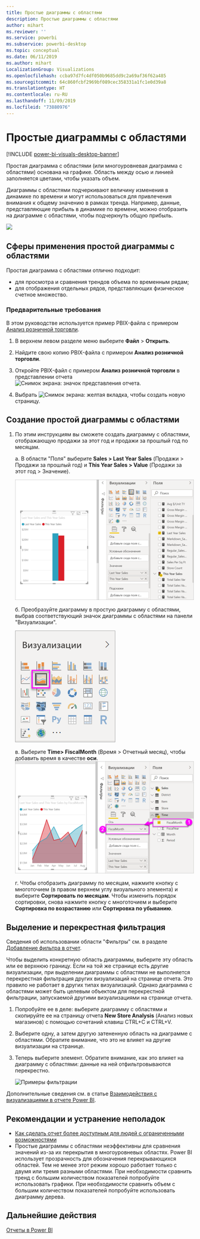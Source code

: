 ```yaml
---
title: Простые диаграммы с областями
description: Простые диаграммы с областями
author: mihart
ms.reviewer: ''
ms.service: powerbi
ms.subservice: powerbi-desktop
ms.topic: conceptual
ms.date: 06/11/2019
ms.author: mihart
LocalizationGroup: Visualizations
ms.openlocfilehash: ccba97d7fc4df050b9685dd9c2a69af36f62a485
ms.sourcegitcommit: 64c860fcbf2969bf089cec358331a1fc1e0d39a8
ms.translationtype: HT
ms.contentlocale: ru-RU
ms.lasthandoff: 11/09/2019
ms.locfileid: "73880976"
---
```

# <a name="basic-area-chart"></a>Простые диаграммы с областями

[!INCLUDE [power-bi-visuals-desktop-banner](../includes/power-bi-visuals-desktop-banner.md)]

Простая диаграмма с областями (или многоуровневая диаграмма с областями) основана на графике. Область между осью и линией заполняется цветами, чтобы указать объем. 

Диаграммы с областями подчеркивают величину изменения в динамике по времени и могут использоваться для привлечения внимания к общему значению в рамках тренда. Например, данные, представляющие прибыль в динамике по времени, можно отобразить на диаграмме с областями, чтобы подчеркнуть общую прибыль.

![](media/power-bi-visualization-basic-area-chart/power-bi-chart-example.png)

## <a name="when-to-use-a-basic-area-chart"></a>Сферы применения простой диаграммы с областями
Простая диаграмма с областями отлично подходит:

* для просмотра и сравнения трендов объема по временным рядам; 
* для отображения отдельных рядов, представляющих физическое счетное множество.

### <a name="prerequisites"></a>Предварительные требования
В этом руководстве используется пример PBIX-файла с примером [Анализ розничной торговли](https://download.microsoft.com/download/9/6/D/96DDC2FF-2568-491D-AAFA-AFDD6F763AE3/Retail%20Analysis%20Sample%20PBIX.pbix).

1. В верхнем левом разделе меню выберите **Файл** > **Открыть**.
   
2. Найдите свою копию PBIX-файла с примером **Анализ розничной торговли**.

1. Откройте PBIX-файл с примером **Анализ розничной торговли** в представлении отчета ![Снимок экрана: значок представления отчета](media/power-bi-visualization-kpi/power-bi-report-view.png).

1. Выбрать ![Снимок экрана: желтая вкладка,](media/power-bi-visualization-kpi/power-bi-yellow-tab.png) чтобы создать новую страницу.


## <a name="create-a-basic-area-chart"></a>Создание простой диаграммы с областями
 

1. По этим инструкциям вы сможете создать диаграмму с областями, отображающую продажи за этот год и продажи за прошлый год по месяцам.
   
   а. В области "Поля" выберите **Sales \> Last Year Sales** (Продажи > Продажи за прошлый год) и **This Year Sales > Value** (Продажи за этот год > Значение).

   ![Значения данных диаграммы с областями](media/power-bi-visualization-basic-area-chart/power-bi-bar-chart.png)

   б.  Преобразуйте диаграмму в простую диаграмму с областями, выбрав соответствующий значок диаграммы с областями на панели "Визуализации".

   ![Значок диаграммы с областями](media/power-bi-visualization-basic-area-chart/convertchart.png)
   
   в.  Выберите **Time\> FiscalMonth** (Время > Отчетный месяц), чтобы добавить время в качестве **оси**.   
   ![Значения оси диаграммы с областями](media/power-bi-visualization-basic-area-chart/powerbi-area-chartnew.png)
   
   г.  Чтобы отобразить диаграмму по месяцам, нажмите кнопку с многоточием (в правом верхнем углу визуального элемента) и выберите **Сортировать по месяцам**. Чтобы изменить порядок сортировки, снова нажмите кнопку с многоточием и выберите **Сортировка по возрастанию** или **Сортировка по убыванию**.

## <a name="highlighting-and-cross-filtering"></a>Выделение и перекрестная фильтрация
Сведения об использовании области "Фильтры" см. в разделе [Добавление фильтра в отчет](../power-bi-report-add-filter.md).

Чтобы выделить конкретную область диаграммы, выберите эту область или ее верхнюю границу.  Если на той же странице есть другие визуализации, при выделении диаграммы с областями не выполняется перекрестная фильтрация других визуализаций на странице отчета. Это правило не работает в других типах визуализаций. Однако диаграмма с областями может быть целевым объектом для перекрестной фильтрации, запускаемой другими визуализациями на странице отчета. 

1. Попробуйте ее в деле: выберите диаграмму с областями и скопируйте ее на страницу отчета **New Store Analysis** (Анализ новых магазинов) с помощью сочетаний клавиш CTRL+C и CTRL+V.
2. Выберите одну, а затем другую затененную область на диаграмме с областями. Обратите внимание, что это не влияет на другие визуализации на странице.
1. Теперь выберите элемент. Обратите внимание, как это влияет на диаграмму с областями: данные на ней отфильтровываются перекрестно.

    ![Примеры фильтрации](media/power-bi-visualization-basic-area-chart/power-bi-area-chart-filters.gif) 

Дополнительные сведения см. в статье [Взаимодействия с визуализациями в отчете Power BI](../service-reports-visual-interactions.md).


## <a name="considerations-and-troubleshooting"></a>Рекомендации и устранение неполадок   
* [Как сделать отчет более доступным для людей с ограниченными возможностями](../desktop-accessibility.md)
* Простые диаграммы с областями неэффективны для сравнения значений из-за их перекрытия в многоуровневых областях. Power BI использует прозрачность для обозначения перекрывающихся областей. Тем не менее этот режим хорошо работает только с двумя или тремя разными областями. При необходимости сравнить тренд с большим количеством показателей попробуйте использовать графики. При необходимости сравнить объем с большим количеством показателей попробуйте использовать диаграмму дерева.

## <a name="next-step"></a>Дальнейшие действия
[Отчеты в Power BI](power-bi-visualization-card.md)  

